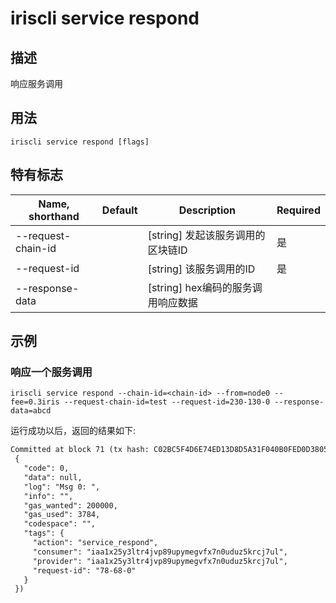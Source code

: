 # iriscli service respond 

## 描述

响应服务调用

## 用法

```
iriscli service respond [flags]
```

## 特有标志

| Name, shorthand       | Default                 | Description                                                                                                                                           | Required |
| --------------------- | ----------------------- | ----------------------------------------------------------------------------------------------------------------------------------------------------- | -------- |
| --request-chain-id    |                         | [string] 发起该服务调用的区块链ID                                                                                              | 是       |
| --request-id          |                         | [string] 该服务调用的ID                                                                                                                                | 是       |
| --response-data       |                         | [string] hex编码的服务调用响应数据                                                                       |        |

## 示例

### 响应一个服务调用 
```shell
iriscli service respond --chain-id=<chain-id> --from=node0 --fee=0.3iris --request-chain-id=test --request-id=230-130-0 --response-data=abcd
```

运行成功以后，返回的结果如下:

```txt
Committed at block 71 (tx hash: C02BC5F4D6E74ED13D8D5A31F040B0FED0D3805AF1C546544A112DB2EFF3D9D5, response:
 {
   "code": 0,
   "data": null,
   "log": "Msg 0: ",
   "info": "",
   "gas_wanted": 200000,
   "gas_used": 3784,
   "codespace": "",
   "tags": {
     "action": "service_respond",
     "consumer": "iaa1x25y3ltr4jvp89upymegvfx7n0uduz5krcj7ul",
     "provider": "iaa1x25y3ltr4jvp89upymegvfx7n0uduz5krcj7ul",
     "request-id": "78-68-0"
   }
 })
```

